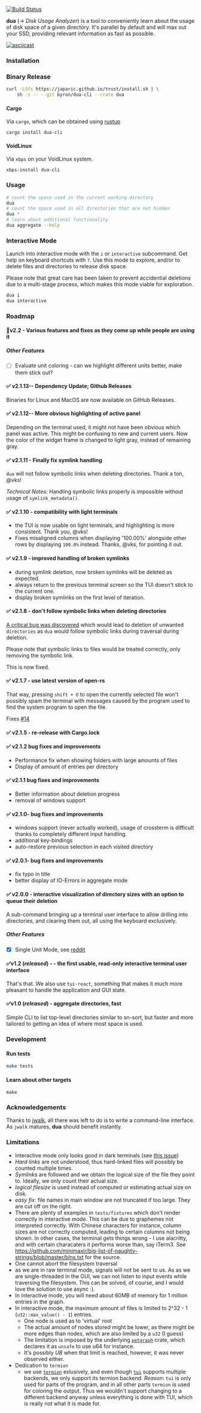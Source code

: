 [![Build Status](https://travis-ci.org/Byron/dua-cli.svg?branch=master)](https://travis-ci.org/Byron/dua-cli)

**dua** (-> _Disk Usage Analyzer_) is a tool to conveniently learn about the usage of disk space of a given directory. It's parallel by default and will max out your SSD, providing relevant information as fast as possible.

[![asciicast](https://asciinema.org/a/AaFU0fPE2E612XCjpNg9JeAgX.svg)](https://asciinema.org/a/AaFU0fPE2E612XCjpNg9JeAgX)

### Installation

### Binary Release

```sh
curl -LSfs https://japaric.github.io/trust/install.sh | \
    sh -s -- --git byron/dua-cli --crate dua
```

#### Cargo
Via `cargo`, which can be obtained using [rustup][rustup]

```
cargo install dua-cli
```

#### VoidLinux
Via `xbps` on your VoidLinux system.

```
xbps-install dua-cli
```

### Usage

```bash
# count the space used in the current working directory
dua
# count the space used in all directories that are not hidden
dua *
# learn about additional functionality
dua aggregate --help
```

### Interactive Mode

Launch into interactive mode with the `i` or `interactive` subcommand. Get help on keyboard
shortcuts with `?`.
Use this mode to explore, and/or to delete files and directories to release disk space.

Please note that great care has been taken to prevent accidential deletions due to a multi-stage
process, which makes this mode viable for exploration.

```bash
dua i
dua interactive
```

### Roadmap

#### 🚧v2.2  - Various features and fixes as they come up while people are using it

##### Other Features

 * [ ] Evaluate unit coloring - can we highlight different units better, make them stick out?

#### ✅ v2.1.13-- Dependency Update; Github Releases

Binaries for Linux and MacOS are now available on GitHub Releases.

#### ✅ v2.1.12-- More obvious highlighting of active panel

Depending on the terminal used, it might not have been obvious which panel was active. This might be
confusing to new and current users.
Now the color of the widget frame is changed to light gray, instead of remaining gray.

#### ✅ v2.1.11 - Finally fix symlink handling

`dua` will not follow symbolic links when deleting directories. Thank a ton, @vks!

_Technical Notes_: Handling symbolic links properly is impossible without usage of `symlink_metadata()`.

#### ✅ v2.1.10 - compatibility with light terminals

* the TUI is now usable on light terminals, and highlighting is more consistent. Thank you, @vks!
* Fixes misaligned columns when displaying '100.00%' alongside other rows by displaying `100.0%` instead. Thanks, @vks, for pointing it out.

#### ✅ v2.1.9 - improved handling of broken symlinks

* during symlink deletion, now broken symlinks will be deleted as expected.
* always return to the previous terminal screen so the TUI doesn't stick to the current one.
* display broken symlinks on the first level of iteration.

#### ✅ v2.1.8 - don't follow symbolic links when deleting directories

[A critical bug was discovered](https://github.com/Byron/dua-cli/issues/24) which would lead to deletion
of unwanted `directories` as `dua` would follow symbolic links during traversal during deletion.

Please note that symbolic links to files would be treated correctly, only removing the symbolic link.

This is now fixed.
 
#### ✅ v2.1.7 - use latest version of open-rs

That way, pressing `shift + O` to open the currently selected file won't possibly spam the terminal
with messages caused by the program used to find the system program to open the file.

Fixes [#14](https://github.com/Byron/dua-cli/issues/14)

#### ✅ v2.1.5 - re-release with Cargo.lock

#### ✅ v2.1.2 bug fixes and improvements

* Performance fix when showing folders with large amounts of files
* Display of amount of entries per directory

#### ✅ v2.1.1 bug fixes and improvements

* Better information about deletion progress
* removal of windows support

#### ✅ v2.1.0- bug fixes and improvements

* windows support (never actually worked), usage of crossterm is difficult thanks to completely
  different input handling.
* additional key-bindings
* auto-restore previous selection in each visited directory

#### ✅ v2.0.1- bug fixes and improvements

* fix typo in title 
* better display of IO-Errors in aggregate mode

#### ✅ v2.0.0 - interactive visualization of directory sizes with an option to queue their deletion

A sub-command bringing up a terminal user interface to allow drilling into directories, and clearing them out, all using the keyboard exclusively.

##### Other Features

 * [x] Single Unit Mode, see [reddit](https://www.reddit.com/r/rust/comments/bvjtan/introducing_dua_a_parallel_du_for_humans/epsroxg/)

#### ✅v1.2 (_released_) - - the first usable, read-only interactive terminal user interface

That's that. We also use `tui-react`, something that makes it much more pleasant to handle the
application and GUI state.

#### ✅v1.0 (_released_) - aggregate directories, fast

Simple CLI to list top-level directories similar to sn-sort, but faster and more tailored to getting an idea of where most space is used.

### Development

#### Run tests

```bash
make tests
```

#### Learn about other targets

```
make
```

### Acknowledgements

Thanks to [jwalk][jwalk], all there was left to do is to write a command-line interface. As `jwalk` matures, **dua** should benefit instantly.

### Limitations

* Interactive mode only looks good in dark terminals (see [this issue](https://github.com/Byron/dua-cli/issues/13))
* _Hard links_ are not understood, thus hard-linked files will possibly be counted multiple times.
* _Symlinks_ are followed and we obtain the logical size of the file they point to. Ideally, we only
  count their actual size.
* _logical filesize_ is used instead of computed or estimating actual size on disk.
* _easy fix_: file names in main window are not truncated if too large. They are cut off on the right.
* There are plenty of examples in `tests/fixtures` which don't render correctly in interactive mode.
  This can be due to graphemes not interpreted correctly. With Chinese characters for instance,
  column sizes are not correctly computed, leading to certain columns not being shown.
  In other cases, the terminal gets things wrong - I use alacritty, and with certain characaters it
  performs worse than, say iTerm3.
  See https://github.com/minimaxir/big-list-of-naughty-strings/blob/master/blns.txt for the source.
* One cannot abort the filesystem traversal
 * as we are in raw terminal mode, signals will not be sent to us. As as we are single-threaded in
   the GUI, we can not listen to input events while traversing the filesystem. This can be solved,
   of course, and I would love the solution to use async :).
* In interactive mode, you will need about 60MB of memory for 1 million entries in the graph.
* In interactive mode, the maximum amount of files is limited to 2^32 - 1 (`u32::max_value() - 1`) entries.
  * One node is used as to 'virtual' root
  * The actual amount of nodes stored might be lower, as there might be more edges than nodes, which are also limited by a `u32` (I guess)
  * The limitation is imposed by the underlying [`petgraph`][petgraph] crate, which declares it as `unsafe` to use u64 for instance.
  * It's possibly *UB* when that limit is reached, however, it was never observed either.
* Dedication to `termion`
  * we use [`termion`][termion] exlusively, and even though [`tui`][tui] supports multiple backends, we only support its termion backend. _Reason_: `tui` is only used for parts of the program, and in all other parts `termion` is used for coloring the output. Thus we wouldn't support changing to a different backend anyway unless everything is done with TUI, which is really not what it is made for.


[petgraph]: https://crates.io/crates/petgraph
[rustup]: https://rustup.rs/
[jwalk]: https://crates.io/crates/jwalk
[termion]: https://crates.io/crates/termion
[tui]: https://github.com/fdehau/tui-rs
